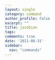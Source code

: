 ```yaml
---
layout: single
category: command
author_profile: false
excerpt: ""
title: jacobian
tags:
comments: true
date: '2011-08-31'
sidebar:
  nav: "commands"
---
```

